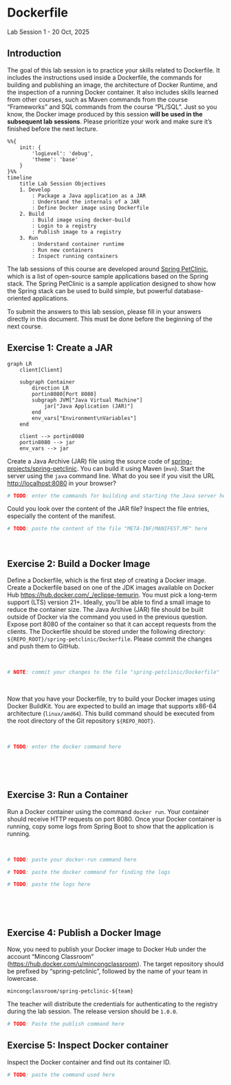 # Dockerfile

Lab Session 1 - 20 Oct, 2025

## Introduction

The goal of this lab session is to practice your skills related to
Dockerfile. It includes the instructions used inside a Dockerfile, the
commands for building and publishing an image, the architecture of
Docker Runtime, and the inspection of a running Docker container. It
also includes skills learned from other courses, such as Maven commands
from the course “Frameworks” and SQL commands from the course “PL/SQL”.
Just so you know, the Docker image produced by this session **will be
used in the subsequent lab sessions**. Please prioritize your work and
make sure it’s finished before the next lecture.

``` mermaid
%%{
    init: {
        'logLevel': 'debug',
        'theme': 'base'
    }
}%%
timeline
    title Lab Session Objectives
    1. Develop
        : Package a Java application as a JAR
        : Understand the internals of a JAR
        : Define Docker image using Dockerfile
    2. Build
        : Build image using docker-build
        : Login to a registry
        : Publish image to a registry
    3. Run
        : Understand container runtime
        : Run new containers
        : Inspect running containers
```

The lab sessions of this course are developed around [Spring
PetClinic](https://spring-petclinic.github.io), which is a list of
open-source sample applications based on the Spring stack. The Spring
PetClinic is a sample application designed to show how the Spring stack
can be used to build simple, but powerful database-oriented
applications.

To submit the answers to this lab session, please fill in your answers
directly in this document. This must be done before the beginning of the
next course.

## Exercise 1: Create a JAR

``` mermaid
graph LR
    client[Client]

    subgraph Container
        direction LR
        portin8080[Port 8080]
        subgraph JVM["Java Virtual Machine"]
            jar["Java Application (JAR)"]
        end
        env_vars["Environment\nVariables"]
    end

    client --> portin8080
    portin8080 --> jar
    env_vars --> jar
```

Create a Java Archive (JAR) file using the source code of
[spring-projects/spring-petclinic](https://github.com/spring-projects/spring-petclinic).
You can build it using Maven (`mvn`). Start the server using the `java`
command line. What do you see if you visit the URL
<http://localhost:8080> in your browser?

``` sh
# TODO: enter the commands for building and starting the Java server here
```

Could you look over the content of the JAR file? Inspect the file
entries, especially the content of the manifest.

``` sh
# TODO: paste the content of the file "META-INF/MANIFEST.MF" here
```

  

## Exercise 2: Build a Docker Image

Define a Dockerfile, which is the first step of creating a Docker image.
Create a Dockerfile based on one of the JDK images available on Docker
Hub <https://hub.docker.com/_/eclipse-temurin>. You must pick a
long-term support (LTS) version 21+. Ideally, you’ll be able to find a
small image to reduce the container size. The Java Archive (JAR) file
should be built outside of Docker via the command you used in the
previous question. Expose port 8080 of the container so that it can
accept requests from the clients. The Dockerfile should be stored under
the following directory: `${REPO_ROOT}/spring-petclinic/Dockerfile`.
Please commit the changes and push them to GitHub.

  

``` dockerfile
# NOTE: commit your changes to the file "spring-petclinic/Dockerfile"
```

  

Now that you have your Dockerfile, try to build your Docker images using
Docker BuildKit. You are expected to build an image that supports x86-64
architecture (`linux/amd64`). This build command should be executed from
the root directory of the Git repository `${REPO_ROOT}`.

  

``` sh
# TODO: enter the docker command here
```

  

  

## Exercise 3: Run a Container

Run a Docker container using the command `docker run`. Your container
should receive HTTP requests on port 8080. Once your Docker container is
running, copy some logs from Spring Boot to show that the application is
running.

  

``` sh
# TODO: paste your docker-run command here
```

``` sh
# TODO: paste the docker command for finding the logs
```

``` sh
# TODO: paste the logs here
```

  

  

## Exercise 4: Publish a Docker Image

Now, you need to publish your Docker image to Docker Hub under the
account “Mincong Classroom” (https://hub.docker.com/u/mincongclassroom).
The target repository should be prefixed by “spring-petclinic”, followed
by the name of your team in lowercase.

    mincongclassroom/spring-petclinic-${team}

The teacher will distribute the credentials for authenticating to the
registry during the lab session. The release version should be `1.0.0`.

``` sh
# TODO: Paste the publish command here
```

## Exercise 5: Inspect Docker container

Inspect the Docker container and find out its container ID.

``` sh
# TODO: paste the command used here
```
